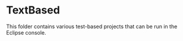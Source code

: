 # TextBased

This folder contains various test-based projects that can be run in the Eclipse console.
